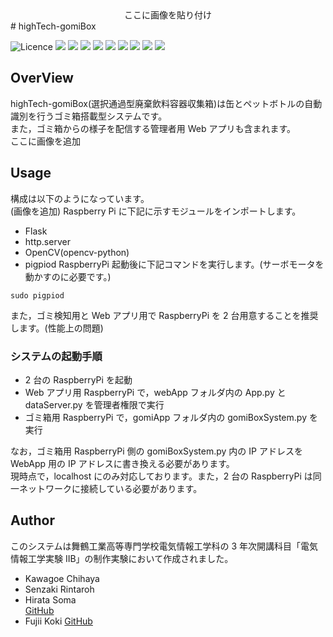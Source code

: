 <div align="center">
    ここに画像を貼り付け
</div>
# highTech-gomiBox

![Licence](https://img.shields.io/badge/license-MIT-blue.svg?maxAge=43200)
<img src="https://img.shields.io/badge/-Python-F9DC3E.svg?logo=python&style=flat">
<img src="https://img.shields.io/badge/-CSS3-1572B6.svg?logo=css3&style=flat">
<img src="https://img.shields.io/badge/-HTML5-333.svg?logo=html5&style=flat">
<img src="https://img.shields.io/badge/-Tailwind%20CSS-56347C.svg?logo=Tailwind%20CSS&style=plastic">
<img src="https://img.shields.io/badge/-Flask-000000.svg?logo=flask&style=flat">
<img src="https://img.shields.io/badge/-OpenCV-5C3EE8.svg?logo=OpenCV&style=plastic">
<img src="https://img.shields.io/badge/-Raspberry%20Pi-C51A4A.svg?logo=raspberry-pi&style=flat">
<img src="https://img.shields.io/badge/-Arduino-00979D.svg?logo=arduino&style=plastic">
<img src="https://img.shields.io/badge/-GitHub-181717.svg?logo=github&style=flat">

## OverView

highTech-gomiBox(選択通過型廃棄飲料容器収集箱)は缶とペットボトルの自動識別を行うゴミ箱搭載型システムです。  
また，ゴミ箱からの様子を配信する管理者用 Web アプリも含まれます。  
ここに画像を追加

## Usage

構成は以下のようになっています。  
(画像を追加)
Raspberry Pi に下記に示すモジュールをインポートします。

- Flask
- http.server
- OpenCV(opencv-python)
- pigpiod
  RaspberryPi 起動後に下記コマンドを実行します。(サーボモータを動かすのに必要です。)

```shell
sudo pigpiod
```

また，ゴミ検知用と Web アプリ用で RaspberryPi を 2 台用意することを推奨します。(性能上の問題)

### システムの起動手順

- 2 台の RaspberryPi を起動
- Web アプリ用 RaspberryPi で，webApp フォルダ内の App.py と dataServer.py を管理者権限で実行
- ゴミ箱用 RaspberryPi で，gomiApp フォルダ内の gomiBoxSystem.py を実行

なお，ゴミ箱用 RaspberryPi 側の gomiBoxSystem.py 内の IP アドレスを WebApp 用の IP アドレスに書き換える必要があります。  
現時点で，localhost にのみ対応しております。また，2 台の RaspberryPi は同一ネットワークに接続している必要があります。

## Author

このシステムは舞鶴工業高等専門学校電気情報工学科の 3 年次開講科目「電気情報工学実験 IIB」の制作実験において作成されました。

- Kawagoe Chihaya
- Senzaki Rintaroh
- Hirata Soma  
  [GitHub](https://github.com/s-hirata0831)
- Fujii Koki
  [GitHub](https://github.com/kouki-f)
